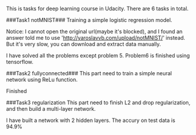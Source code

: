 This is tasks for deep learning course in Udacity.
There are 6 tasks in total.

###Task1 notMNIST###
Training a simple logistic regression model.

Notice: I cannot open the original url(maybe it's blocked), and I found an answer told me to use 'http://yaroslavvb.com/upload/notMNIST/' instead. But it's very slow, you can download and extract data manually.

I have solved all the problems except problem 5.
Problem6 is finished using tensorflow.

###Task2 fullyconnected###
This part need to train a simple neural network using ReLu function.

Finished

###Task3 regularization
This part need to finish L2 and drop regularization, and then build a multi-layer network.

I have built a network with 2 hidden layers. The accury on test data is 94.9%


